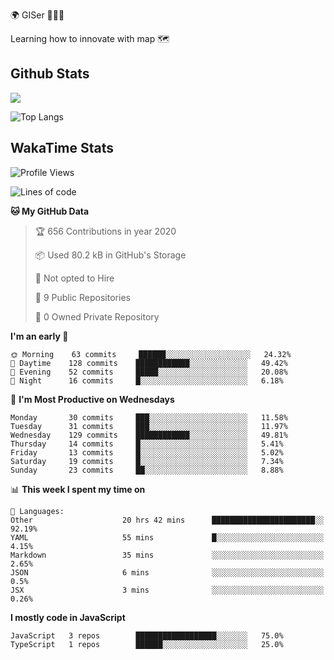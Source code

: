 🌍 GISer 👨🏻‍💻

Learning how to innovate with map 🗺

## Github Stats

![](https://github-readme-stats.vercel.app/api?username=lkcozy&show_icons=true&theme=tokyonight&hide_title=true)

![Top Langs](https://github-readme-stats.vercel.app/api/top-langs/?username=lkcozy&layout=compact&theme=tokyonight)

## WakaTime Stats

<!--START_SECTION:waka-->
![Profile Views](http://img.shields.io/badge/Profile%20Views-50-blue)

![Lines of code](https://img.shields.io/badge/From%20Hello%20World%20I've%20written-300620%20Lines%20of%20code-blue)

**🐱 My GitHub Data** 

> 🏆 656 Contributions in year 2020
 > 
> 📦 Used 80.2 kB in GitHub's Storage 
 > 
> 🚫 Not opted to Hire
 > 
> 📜 9 Public Repositories 
 > 
> 🔑 0 Owned Private Repository 
 > 
**I'm an early 🐤** 

```text
🌞 Morning    63 commits     ██████░░░░░░░░░░░░░░░░░░░   24.32% 
🌆 Daytime    128 commits    ████████████░░░░░░░░░░░░░   49.42% 
🌃 Evening    52 commits     █████░░░░░░░░░░░░░░░░░░░░   20.08% 
🌙 Night      16 commits     █░░░░░░░░░░░░░░░░░░░░░░░░   6.18%

```
📅 **I'm Most Productive on Wednesdays** 

```text
Monday       30 commits     ███░░░░░░░░░░░░░░░░░░░░░░   11.58% 
Tuesday      31 commits     ███░░░░░░░░░░░░░░░░░░░░░░   11.97% 
Wednesday    129 commits    ████████████░░░░░░░░░░░░░   49.81% 
Thursday     14 commits     █░░░░░░░░░░░░░░░░░░░░░░░░   5.41% 
Friday       13 commits     █░░░░░░░░░░░░░░░░░░░░░░░░   5.02% 
Saturday     19 commits     █░░░░░░░░░░░░░░░░░░░░░░░░   7.34% 
Sunday       23 commits     ██░░░░░░░░░░░░░░░░░░░░░░░   8.88%

```


📊 **This week I spent my time on** 

```text
💬 Languages: 
Other                    20 hrs 42 mins      ███████████████████████░░   92.19% 
YAML                     55 mins             █░░░░░░░░░░░░░░░░░░░░░░░░   4.15% 
Markdown                 35 mins             ░░░░░░░░░░░░░░░░░░░░░░░░░   2.65% 
JSON                     6 mins              ░░░░░░░░░░░░░░░░░░░░░░░░░   0.5% 
JSX                      3 mins              ░░░░░░░░░░░░░░░░░░░░░░░░░   0.26%

```

**I mostly code in JavaScript** 

```text
JavaScript   3 repos        ██████████████████░░░░░░░   75.0% 
TypeScript   1 repos        ██████░░░░░░░░░░░░░░░░░░░   25.0%

```



<!--END_SECTION:waka-->
